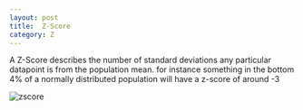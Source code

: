 ```yaml
---
layout: post
title:  Z-Score
category: Z
---
```

A Z-Score describes the number of standard deviations any particular datapoint is from the population mean.  for instance something in the bottom 4% of a normally distributed population will have a z-score of around -3

![zscore](https://upload.wikimedia.org/wikipedia/commons/b/bb/Normal_distribution_and_scales.gif)
